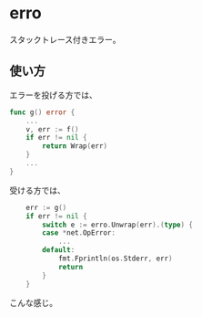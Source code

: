 <!--
Copyright 2015 realglobe, Inc.

Licensed under the Apache License, Version 2.0 (the "License");
you may not use this file except in compliance with the License.
You may obtain a copy of the License at

    http://www.apache.org/licenses/LICENSE-2.0

Unless required by applicable law or agreed to in writing, software
distributed under the License is distributed on an "AS IS" BASIS,
WITHOUT WARRANTIES OR CONDITIONS OF ANY KIND, either express or implied.
See the License for the specific language governing permissions and
limitations under the License.
-->


# erro

スタックトレース付きエラー。


## 使い方

エラーを投げる方では、

```Go
func g() error {
	...
	v, err := f()
	if err != nil {
		return Wrap(err)
	}
	...
}
```

受ける方では、

```Go
	err := g()
	if err != nil {
		switch e := erro.Unwrap(err).(type) {
		case *net.OpError:
			...
		default:
			fmt.Fprintln(os.Stderr, err)
			return
		}
	}
```

こんな感じ。
